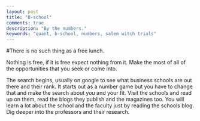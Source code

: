 ```yaml
---
layout: post
title: "B-school"
comments: true
description: "By the numbers."
keywords: "quant, b-school, numbers, salem witch trials"
---
```



#There is no such thing as a free lunch.

Nothing is free, if it is free expect nothing from it. Make the most of all of the opportunities that you seek or come into.

The search begins, usually on google to see what business schools are out there and their rank. It starts out as a number game but you have to change that and make the search about you and your fit. Visit the schools and read up on them, read the blogs they publish and the magazines too. You will learn a lot about the school and the faculty just by reading the schools blog. Dig deeper into the professors and their research. 
